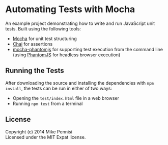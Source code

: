 # Automating Tests with Mocha

An example project demonstrating how to write and run JavaScript unit tests.
Built using the following tools:

- [Mocha](http://mochajs.org/) for unit test structuring
- [Chai](http://chaijs.com/) for assertions
- [mocha-phantomjs](http://metaskills.net/mocha-phantomjs/) for supporting test
  execution from the command line (using [PhantomJS](http://phantomjs.org/) for
  headless browser execution)

## Running the Tests

After downloading the source and installing the dependencies with `npm
install`, the tests can be run in either of two ways:

- Opening the `test/index.html` file in a web browser
- Running `npm test` from a terminal

## License

Copyright (c) 2014 Mike Pennisi  
Licensed under the MIT Expat license.
